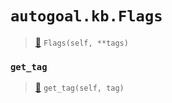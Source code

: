 # `autogoal.kb.Flags`

> [📝](/usr/lib/python3/dist-packages/autogoal/kb/_data.py#L485)
> `Flags(self, **tags)`

### `get_tag`

> [📝](/usr/lib/python3/dist-packages/autogoal/kb/_data.py#L283)
> `get_tag(self, tag)`

